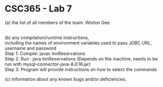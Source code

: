 # CSC365 - Lab 7
(a) the list of all members of the team: Winton Gee
<br/><br/>

(b) any compilation/runtime instructions,
<br/>
including the names of environment variables used to pass JDBC URL, username and password
<br/> Step 1: Compile: javac InnReservations
<br/> Step 2: Run    : java InnReservations (Depends on the machine, needs to be run with mysql-connector-java-8.0.16.jar)
<br/> Step 3: Program will provide instructions on how to select the commands

(c) information about any known bugs and/or deficiencies.
